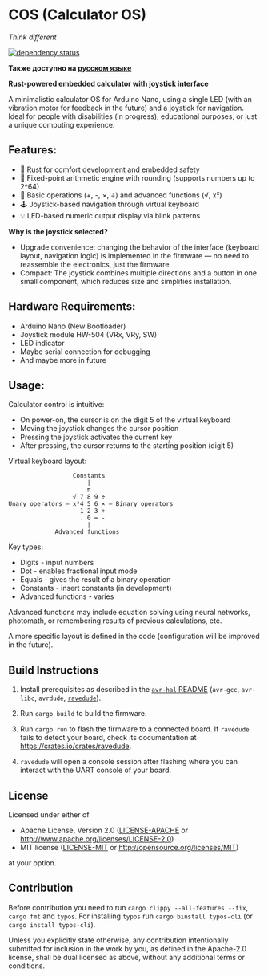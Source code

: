 COS (Calculator OS)
=====

_Think different_

[![dependency status](https://deps.rs/repo/github/suprohub/cos/status.svg)](https://deps.rs/repo/github/suprohub/cos)

**Также доступно на [русском языке](README_RU.md)**

**Rust-powered embedded calculator with joystick interface**

A minimalistic calculator OS for Arduino Nano, using a single LED (with an vibration motor for feedback in the future) and a joystick for navigation. Ideal for people with disabilities (in progress), educational purposes, or just a unique computing experience.

## Features:
- 🦀 Rust for comfort development and embedded safety
- 🔢 Fixed-point arithmetic engine with rounding (supports numbers up to 2^64)
- 🧮 Basic operations (+, -, ×, ÷) and advanced functions (√, x²)
- 🕹️ Joystick-based navigation through virtual keyboard
- 💡 LED-based numeric output display via blink patterns

**Why is the joystick selected?**
- Upgrade convenience: changing the behavior of the interface (keyboard layout, navigation logic) is implemented in the firmware — no need to reassemble the electronics, just the firmware.
- Compact: The joystick combines multiple directions and a button in one small component, which reduces size and simplifies installation.

## Hardware Requirements:
- Arduino Nano (New Bootloader)
- Joystick module HW-504 (VRx, VRy, SW)
- LED indicator
- Maybe serial connection for debugging
- And maybe more in future

## Usage:
Calculator control is intuitive:
- On power-on, the cursor is on the digit 5 of the virtual keyboard
- Moving the joystick changes the cursor position
- Pressing the joystick activates the current key
- After pressing, the cursor returns to the starting position (digit 5)

Virtual keyboard layout:
```
                  Constants
                      |
                      π
                  √ 7 8 9 ÷
Unary operators — x²4 5 6 × — Binary operators
                    1 2 3 +
                    . 0 = -
                      |
             Advanced functions
```

Key types:
- Digits - input numbers
- Dot - enables fractional input mode
- Equals - gives the result of a binary operation
- Constants - insert constants (in development)
- Advanced functions - varies

Advanced functions may include equation solving using neural networks, photomath, or remembering results of previous calculations, etc.

A more specific layout is defined in the code (configuration will be improved in the future).


## Build Instructions
1. Install prerequisites as described in the [`avr-hal` README] (`avr-gcc`, `avr-libc`, `avrdude`, [`ravedude`]).

2. Run `cargo build` to build the firmware.

3. Run `cargo run` to flash the firmware to a connected board.  If `ravedude`
   fails to detect your board, check its documentation at
   <https://crates.io/crates/ravedude>.

4. `ravedude` will open a console session after flashing where you can interact
   with the UART console of your board.

[`avr-hal` README]: https://github.com/Rahix/avr-hal#readme
[`ravedude`]: https://crates.io/crates/ravedude

## License
Licensed under either of

 - Apache License, Version 2.0
   ([LICENSE-APACHE](LICENSE-APACHE) or <http://www.apache.org/licenses/LICENSE-2.0>)
 - MIT license
   ([LICENSE-MIT](LICENSE-MIT) or <http://opensource.org/licenses/MIT>)

at your option.

## Contribution
Before contribution you need to run `cargo clippy --all-features --fix`, `cargo fmt` and `typos`.
For installing `typos` run `cargo binstall typos-cli` (or `cargo install typos-cli`).

Unless you explicitly state otherwise, any contribution intentionally submitted
for inclusion in the work by you, as defined in the Apache-2.0 license, shall
be dual licensed as above, without any additional terms or conditions.
